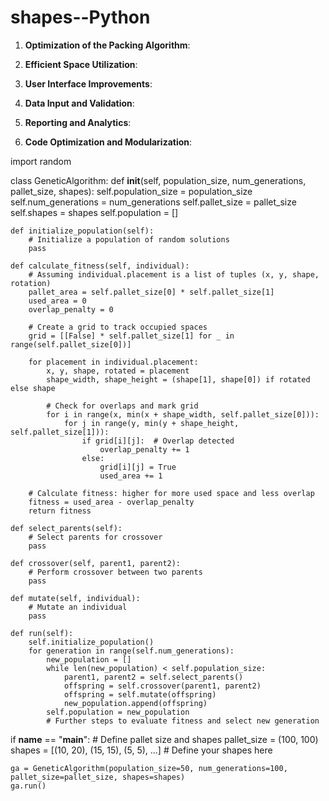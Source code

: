 # shapes--Python 
1. **Optimization of the Packing Algorithm**:
2. **Efficient Space Utilization**:


3. **User Interface Improvements**:
  
4. **Data Input and Validation**:
   

5. **Reporting and Analytics**:
   
6. **Code Optimization and Modularization**:
  




import random

class GeneticAlgorithm:
    def __init__(self, population_size, num_generations, pallet_size, shapes):
        self.population_size = population_size
        self.num_generations = num_generations
        self.pallet_size = pallet_size
        self.shapes = shapes
        self.population = []

    def initialize_population(self):
        # Initialize a population of random solutions
        pass

    def calculate_fitness(self, individual):
        # Assuming individual.placement is a list of tuples (x, y, shape, rotation)
        pallet_area = self.pallet_size[0] * self.pallet_size[1]
        used_area = 0
        overlap_penalty = 0

        # Create a grid to track occupied spaces
        grid = [[False] * self.pallet_size[1] for _ in range(self.pallet_size[0])]

        for placement in individual.placement:
            x, y, shape, rotated = placement
            shape_width, shape_height = (shape[1], shape[0]) if rotated else shape

            # Check for overlaps and mark grid
            for i in range(x, min(x + shape_width, self.pallet_size[0])):
                for j in range(y, min(y + shape_height, self.pallet_size[1])):
                    if grid[i][j]:  # Overlap detected
                        overlap_penalty += 1
                    else:
                        grid[i][j] = True
                        used_area += 1

        # Calculate fitness: higher for more used space and less overlap
        fitness = used_area - overlap_penalty
        return fitness

    def select_parents(self):
        # Select parents for crossover
        pass

    def crossover(self, parent1, parent2):
        # Perform crossover between two parents
        pass

    def mutate(self, individual):
        # Mutate an individual
        pass

    def run(self):
        self.initialize_population()
        for generation in range(self.num_generations):
            new_population = []
            while len(new_population) < self.population_size:
                parent1, parent2 = self.select_parents()
                offspring = self.crossover(parent1, parent2)
                offspring = self.mutate(offspring)
                new_population.append(offspring)
            self.population = new_population
            # Further steps to evaluate fitness and select new generation

if __name__ == "__main__":
    # Define pallet size and shapes
    pallet_size = (100, 100)
    shapes = [(10, 20), (15, 15), (5, 5), ...]  # Define your shapes here

    ga = GeneticAlgorithm(population_size=50, num_generations=100, pallet_size=pallet_size, shapes=shapes)
    ga.run()
